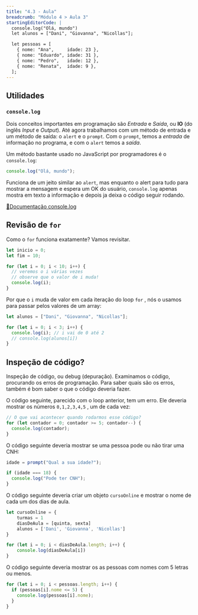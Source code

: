 ```yaml
---
title: "4.3 - Aula"
breadcrumb: "Módulo 4 > Aula 3"
startingEditorCode: |
  console.log("Olá, mundo")
  let alunos = ["Dani", "Giovanna", "Nicollas"];

  let pessoas = [
    { nome: "Ana",     idade: 23 },
    { nome: "Eduardo", idade: 31 },
    { nome: "Pedro",   idade: 12 },
    { nome: "Renata",  idade: 9 },
  ];
---
```


## Utilidades

### `console.log`

Dois conceitos importantes em programação são _Entrada_ e _Saída_, ou **IO** (do inglês _Input_ e _Output_).
Até agora trabalhamos com um método de entrada e um método de saída: o `alert` e o `prompt`. Com o `prompt`, temos a _entrada_ de informação no programa, e com o `alert` temos a _saída_.

Um método bastante usado no JavaScript por programadores é o `console.log`:

```js
console.log("Olá, mundo");
```

Funciona de um jeito similar ao `alert`, mas enquanto o alert para tudo para mostrar a mensagem e espera um OK do usuário, `console.log` apenas mostra em texto a informação e depois ja deixa o código seguir rodando.

[📂Documentação console.log](https://developer.mozilla.org/pt-BR/docs/Web/API/console/log)

## Revisão de `for`

Como o `for` funciona exatamente? Vamos revisitar.

```js
let inicio = 0;
let fim = 10;

for (let i = 0; i < 10; i++) {
  // veremos o i várias vezes
  // observe que o valor de i muda!
  console.log(i);
}
```

Por que o `i` muda de valor em cada iteração do loop `for` , nós o usamos para passar pelos valores de um array:

```js
let alunos = ["Dani", "Giovanna", "Nicollas"];

for (let i = 0; i < 3; i++) {
  console.log(i); // i vai de 0 até 2
  // console.log(alunos[i])
}
```

## Inspeção de código?

Inspeção de código, ou debug (depuração).
Examinamos o código, procurando os erros de programação. Para saber quais são os erros, também é bom saber o que o código deveria fazer.

O código seguinte, parecido com o loop anterior, tem um erro. Ele deveria mostrar os números `0,1,2,3,4,5` , um de cada vez:

```js
// O que vai acontecer quando rodarmos esse código?
for (let contador = 0; contador >= 5; contador--) {
  console.log(contador);
}
```

O código seguinte deveria mostrar se uma pessoa pode ou não tirar uma CNH:

```js
idade = prompt("Qual a sua idade?");

if (idade === 18) {
  console.log("Pode ter CNH");
}
```

O código seguinte deveria criar um objeto `cursoOnline` e mostrar o nome de cada um dos dias de aula.

```js
let cursoOnline = {
	turmas = 1
	diasDeAula = [quinta, sexta]
	alunos = ['Dani', 'Giovanna', 'Nicollas']
}

for (let i = 0; i < diasDeAula.length; i++) {
	console.log(diasDeAula[i])
}
```

O código seguinte deveria mostrar os as pessoas com nomes com 5 letras ou menos.

```js
for (let i = 0; i < pessoas.length; i++) {
  if (pessoas[i].nome <= 5) {
    console.log(pessoas[i].nome);
  }
}
```

